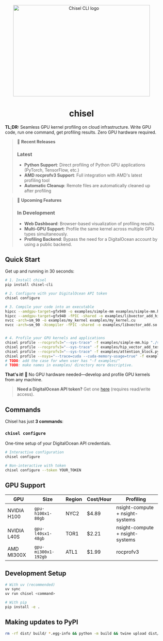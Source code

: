 <div align="center">
  <img width="450" height="300" src="https://i.imgur.com/H32IKRZ.jpeg" alt="Chisel CLI logo" /> 
	<h1>chisel</h1>
</div>

**TL;DR:** Seamless GPU kernel profiling on cloud infrastructure. Write GPU code, run one command, get profiling results. Zero GPU hardware required.

> 🚀 **Recent Releases**
>
> ### Latest
>
> - **Python Support**: Direct profiling of Python GPU applications (PyTorch, TensorFlow, etc.)
> - **AMD rocprofv3 Support**: Full integration with AMD's latest profiling tool
> - **Automatic Cleanup**: Remote files are automatically cleaned up after profiling

> 🔮 **Upcoming Features**
>
> ### In Development
>
> - **Web Dashboard**: Browser-based visualization of profiling results.
> - **Multi-GPU Support**: Profile the same kernel across multiple GPU types simultaneously.
> - **Profiling Backend**: Bypass the need for a DigitalOcean account by using a public backend.

## Quick Start

Get up and running in 30 seconds:

```bash
# 1. Install chisel
pip install chisel-cli

# 2. Configure with your DigitalOcean API token
chisel configure

# 3. Compile your code into an executable
hipcc --amdgpu-target=gfx940 -o examples/simple-mm examples/simple-mm.hip
hipcc --amdgpu-target=gfx940 -fPIC -shared -o examples/libvector_add_hip.so examples/vector_add_hip.hip # for inlined kernels to python on amd.
nvcc -arch=sm_90 -o examples/my_kernel examples/my_kernel.cu
nvcc -arch=sm_90 -Xcompiler -fPIC -shared -o examples/libvector_add.so examples/vector_add.cu # for inlined kernels to python on nvidia.


# 4. Profile your GPU kernels and applications
chisel profile --rocprofv3="--sys-trace" -f examples/simple-mm.hip "./simple-mm" # since this just copies the file, it isn't placed in a dir on the server.
chisel profile --rocprofv3="--sys-trace" -f examples/hip_vector_add_test.py -f examples/libvector_add_hip.so "python hip_vector_add_test.py"
chisel profile --rocprofv3="--sys-trace" -f examples/attention_block.py "python attention_block.py"
chisel profile --nsys="--trace=cuda --cuda-memory-usage=true" -f examples "python examples/main.py" # syncs the entire examples directory and runs main.py
# TODO: add the case for when user has "-f examples/"
# TODO: make names in examples/ directory more descriptive.
```

**That's it!** 🚀 No GPU hardware needed—develop and profile GPU kernels from any machine.

> **Need a DigitalOcean API token?** Get one [here](https://amd.digitalocean.com/account/api/tokens) (requires read/write access).

## Commands

Chisel has just **3 commands**:

### `chisel configure`

One-time setup of your DigitalOcean API credentials.

```bash
# Interactive configuration
chisel configure

# Non-interactive with token
chisel configure --token YOUR_TOKEN
```

## GPU Support

| GPU         | Size                | Region | Cost/Hour | Profiling                       |
| ----------- | ------------------- | ------ | --------- | ------------------------------- |
| NVIDIA H100 | `gpu-h100x1-80gb`   | NYC2   | $4.89     | nsight-compute + nsight-systems |
| NVIDIA L40S | `gpu-l40sx1-48gb`   | TOR1   | $2.21     | nsight-compute + nsight-systems |
| AMD MI300X  | `gpu-mi300x1-192gb` | ATL1   | $1.99     | rocprofv3                       |

## Development Setup

```bash
# With uv (recommended)
uv sync
uv run chisel <command>

# With pip
pip install -e .
```

## Making updates to PyPI

```bash
rm -rf dist/ build/ *.egg-info && python -m build && twine upload dist/*
```
